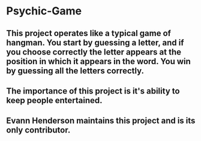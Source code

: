 # Psychic-Game
## This project operates like a typical game of hangman. You start by guessing a letter, and if you choose correctly the letter appears at the position in which it appears in the word. You win by guessing all the letters correctly.

## The importance of this project is it's ability to keep people entertained.

## Evann Henderson maintains this project and is its only contributor. 
